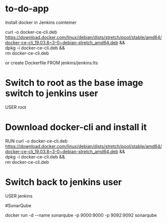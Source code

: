 # to-do-app
Install docker in Jenkins cointeiner 

curl -o docker-ce-cli.deb https://download.docker.com/linux/debian/dists/stretch/pool/stable/amd64/docker-ce-cli_19.03.8~3-0~debian-stretch_amd64.deb && \
    dpkg -i docker-ce-cli.deb && \
    rm docker-ce-cli.deb
  
or create Dockerfile
FROM jenkins/jenkins:lts

# Switch to root as the base image switch to jenkins user
USER root

# Download docker-cli and install it
RUN curl -o docker-ce-cli.deb https://download.docker.com/linux/debian/dists/stretch/pool/stable/amd64/docker-ce-cli_19.03.8~3-0~debian-stretch_amd64.deb && \
    dpkg -i docker-ce-cli.deb && \
    rm docker-ce-cli.deb

# Switch back to jenkins user
USER jenkins


#SonarQube

docker run -d --name sonarqube -p 9000:9000 -p 9092:9092 sonarqube

